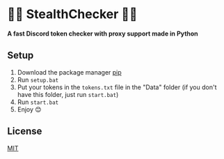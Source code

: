 # :male_detective: StealthChecker :male_detective:

**A fast Discord token checker with proxy support made in Python**

## Setup

1. Download the package manager [pip](https://pip.pypa.io/en/stable/)
2. Run `setup.bat`
3. Put your tokens in the `tokens.txt` file in the "Data" folder (if you don't have this folder, just run `start.bat`)
4. Run `start.bat`
5. Enjoy :blush:

## License

[MIT](https://choosealicense.com/licenses/mit/)
